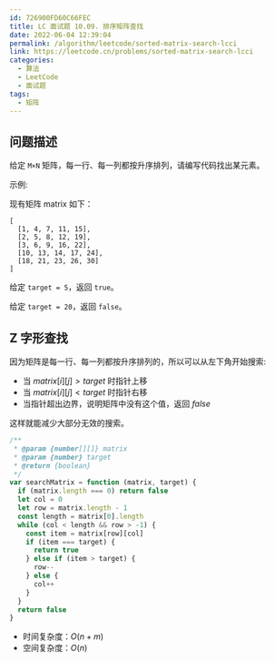 ```yaml
---
id: 726900FD60C66FEC
title: LC 面试题 10.09. 排序矩阵查找
date: 2022-06-04 12:39:04
permalink: /algorithm/leetcode/sorted-matrix-search-lcci
link: https://leetcode.cn/problems/sorted-matrix-search-lcci
categories:
  - 算法
  - LeetCode
  - 面试题
tags:
  - 矩阵
---
```


<Level :type='2'/>

## 问题描述

给定 `M×N` 矩阵，每一行、每一列都按升序排列，请编写代码找出某元素。

示例:

现有矩阵 matrix 如下：

```none
[
  [1, 4, 7, 11, 15],
  [2, 5, 8, 12, 19],
  [3, 6, 9, 16, 22],
  [10, 13, 14, 17, 24],
  [18, 21, 23, 26, 30]
]
```

给定 `target = 5`，返回 `true`。

给定 `target = 20`，返回 `false`。

## Z 字形查找

因为矩阵是每一行、每一列都按升序排列的，所以可以从左下角开始搜索:

- 当 $matrix[i][j] > target$ 时指针上移
- 当 $matrix[i][j] < target$ 时指针右移
- 当指针超出边界，说明矩阵中没有这个值，返回 $false$

这样就能减少大部分无效的搜索。

```javascript
/**
 * @param {number[][]} matrix
 * @param {number} target
 * @return {boolean}
 */
var searchMatrix = function (matrix, target) {
  if (matrix.length === 0) return false
  let col = 0
  let row = matrix.length - 1
  const length = matrix[0].length
  while (col < length && row > -1) {
    const item = matrix[row][col]
    if (item === target) {
      return true
    } else if (item > target) {
      row--
    } else {
      col++
    }
  }
  return false
}
```

- 时间复杂度：$O(n + m)$
- 空间复杂度：$O(n)$
